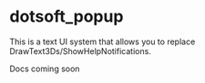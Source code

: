 # dotsoft_popup
 This is a text UI system that allows you to replace DrawText3Ds/ShowHelpNotifications.


Docs coming soon